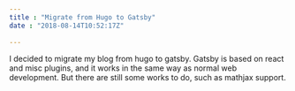 ```yaml
---
title : "Migrate from Hugo to Gatsby"
date : "2018-08-14T10:52:17Z"
 
---
```


I decided to migrate my blog from hugo to gatsby.
Gatsby is based on react and misc plugins, and it works in the same way as normal web development. 
But there are still some works to do, such as mathjax support.




